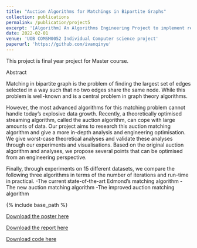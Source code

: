 ```yaml
---
title: "Auction Algorithms for Matchings in Bipartite Graphs"
collection: publications
permalink: /publication/project5
excerpt: '[Algorithm] An Algorithms Engineering Project to implement recent data streaming algorithms.'
date: 2022-02-01
venue: 'UOB COMSM0052 Individual Computer science project'
paperurl: 'https://github.com/ivanqinyu'
---
```

This project is final year project for Master course.

Abstract

Matching in bipartite graph is the problem of finding the largest set of edges selected in a way such that no two edges share the same node. While this problem is well-known and is a
central problem in graph theory algorithms.

However, the most advanced algorithms for this matching problem cannot handle today’s explosive data growth. Recently, a theoretically optimised streaming algorithm, called the
auction algorithm, can cope with large amounts of data. Our project aims to research this auction matching algorithm and give a more in-depth analysis and engineering optimisation.
We give worst-case theoretical analyses and validate these analyses through our experiments and visualisations. Based on the original auction algorithm and analyses, we propose several
points that can be optimised from an engineering perspective.

Finally, through experiments on 15 different datasets, we compare the following three algorithms in terms of the number of iterations and run-time in practical.
-The current state-of-the-art Edmond’s matching algorithm
-The new auction matching algorithm
-The improved auction matching algorithm


{% include base_path %}


[Download the poster here](/files/project5_poster.pdf)

[Download the report here](/files/project5_report.pdf)

[Download code here](https://github.com/ivanqinyu)
